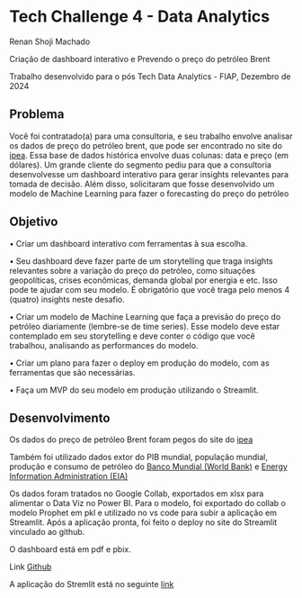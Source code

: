 # Tech Challenge 4 - Data Analytics
Renan Shoji Machado

Criação de dashboard interativo e Prevendo o preço do petróleo Brent

Trabalho desenvolvido para o pós Tech Data Analytics - FIAP, Dezembro de 2024

## Problema
Você foi contratado(a) para uma consultoria, e seu trabalho envolve
analisar os dados de preço do petróleo brent, que pode ser encontrado no site
do [ipea](http://www.ipeadata.gov.br/ExibeSerie.aspx?module=m&serid=1650971490&oper=view). Essa base de dados histórica envolve duas colunas: data e preço (em
dólares). 
Um grande cliente do segmento pediu para que a consultoria desenvolvesse um dashboard interativo para gerar insights relevantes para tomada de decisão. Além disso, solicitaram que fosse desenvolvido um modelo de Machine Learning para fazer o forecasting do preço do petróleo

## Objetivo
• Criar um dashboard interativo com ferramentas à sua escolha.

• Seu dashboard deve fazer parte de um storytelling que traga insights
relevantes sobre a variação do preço do petróleo, como situações
geopolíticas, crises econômicas, demanda global por energia e etc. Isso
pode te ajudar com seu modelo. É obrigatório que você traga pelo menos
4 (quatro) insights neste desafio.

• Criar um modelo de Machine Learning que faça a previsão do preço do
petróleo diariamente (lembre-se de time series). Esse modelo deve estar
contemplado em seu storytelling e deve conter o código que você
trabalhou, analisando as performances do modelo.

• Criar um plano para fazer o deploy em produção do modelo, com as
ferramentas que são necessárias.

• Faça um MVP do seu modelo em produção utilizando o Streamlit.

## Desenvolvimento
Os dados do preço de petróleo Brent foram pegos do site do [ipea](http://www.ipeadata.gov.br/ExibeSerie.aspx?module=m&serid=1650971490&oper=view)

Também foi utilizado dados extor do PIB mundial, população mundial, produção e consumo de petróleo do [Banco Mundial (World Bank)](https://databank.worldbank.org/source/world-development-indicators) e [Energy Information Administration (EIA)](https://www.eia.gov/)

Os dados foram tratados no Google Collab, exportados em xlsx para alimentar o Data Viz no Power BI. Para o modelo, foi exportado do collab o modelo Prophet em pkl e utilizado no vs code para subir a aplicação em Streamlit. Após a aplicação pronta, foi feito o deploy no site do Streamlit vinculado ao github.

O dashboard está em pdf e pbix.

Link [Github](https://github.com/reshoji/Tech-Challenge-4/blob/main/App_Streamlit.py)

A aplicação do Stremlit está no seguinte [link](https://appapppy-nvtwsc6f5qvmtohv9gumbc.streamlit.app/)
